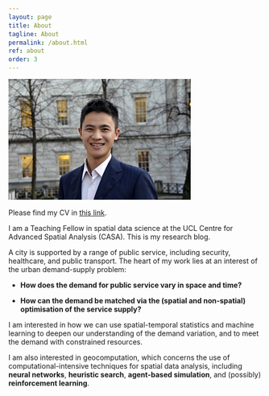 ```yaml
---
layout: page
title: About
tagline: About
permalink: /about.html
ref: about
order: 3
---
```


![](Huanfa_ucl.jpg)

Please find my CV in [this link](CV_HuanfaChen_20190222.pdf).

I am a Teaching Fellow in spatial data science at the UCL Centre for Advanced Spatial Analysis (CASA). This is my research blog.

A city is supported by a range of public service, including security, healthcare, and public transport. The heart of my work lies at an interest of the urban demand-supply problem: 

* **How does the demand for public service vary in space and time?** 

* **How can the demand be matched via the (spatial and non-spatial) optimisation of the service supply?**

I am interested in how we can use spatial-temporal statistics and machine learning to deepen our understanding of the demand variation, and to meet the demand with constrained resources.

I am also interested in geocomputation, which concerns the use of computational-intensive techniques for spatial data analysis, including **neural networks**, **heuristic search**, **agent-based simulation**, and (possibly) **reinforcement learning**. 
